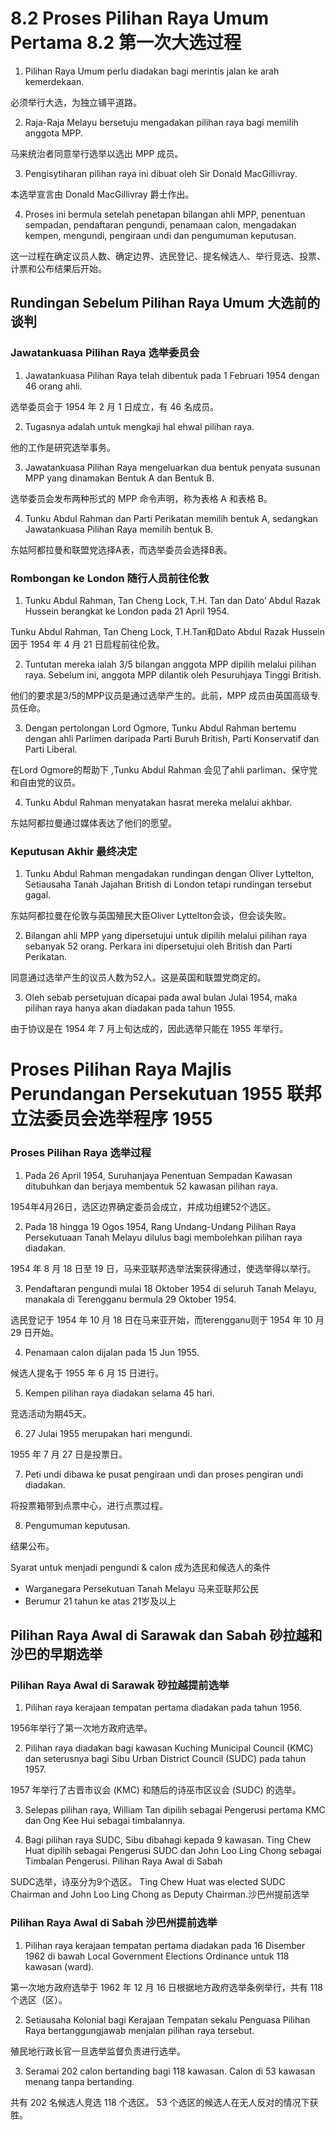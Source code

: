 # 8.2 Proses Pilihan Raya Umum Pertama 8.2 第一次大选过程
1. Pilihan Raya Umum perlu diadakan bagi merintis jalan ke arah kemerdekaan.

必须举行大选，为独立铺平道路。

2. Raja-Raja Melayu bersetuju mengadakan pilihan raya bagi memilih anggota MPP.

马来统治者同意举行选举以选出 MPP 成员。

3. Pengisytiharan pilihan raya ini dibuat oleh Sir Donald MacGillivray.

本选举宣言由 Donald MacGillivray 爵士作出。

4. Proses ini bermula setelah penetapan bilangan ahli MPP, penentuan sempadan, pendaftaran pengundi, penamaan calon, mengadakan kempen, mengundi, pengiraan undi dan pengumuman keputusan.

这一过程在确定议员人数、确定边界、选民登记、提名候选人、举行竞选、投票、计票和公布结果后开始。

## Rundingan Sebelum Pilihan Raya Umum 大选前的谈判
### Jawatankuasa Pilihan Raya 选举委员会
1. Jawatankuasa Pilihan Raya telah dibentuk pada 1 Februari 1954 dengan 46 orang ahli.

选举委员会于 1954 年 2 月 1 日成立，有 46 名成员。

2. Tugasnya adalah untuk mengkaji hal ehwal pilihan raya.

他的工作是研究选举事务。

3. Jawatankuasa Pilihan Raya mengeluarkan dua bentuk penyata susunan MPP yang dinamakan Bentuk A dan Bentuk B.

选举委员会发布两种形式的 MPP 命令声明，称为表格 A 和表格 B。

4. Tunku Abdul Rahman dan Parti Perikatan memilih bentuk A, sedangkan Jawatankuasa Pilihan Raya memilih bentuk B.

东姑阿都拉曼和联盟党选择A表，而选举委员会选择B表。

### Rombongan ke London 随行人员前往伦敦
1. Tunku Abdul Rahman, Tan Cheng Lock, T.H. Tan dan Dato’ Abdul Razak Hussein berangkat ke London pada 21 April 1954.

Tunku Abdul Rahman, Tan Cheng Lock, T.H.Tan和Dato Abdul Razak Hussein因于 1954 年 4 月 21 日启程前往伦敦。

2. Tuntutan mereka ialah 3/5 bilangan anggota MPP dipilih melalui pilihan raya. Sebelum ini, anggota MPP dilantik oleh Pesuruhjaya Tinggi British.

他们的要求是3/5的MPP议员是通过选举产生的。此前，MPP 成员由英国高级专员任命。

3. Dengan pertolongan Lord Ogmore, Tunku Abdul Rahman bertemu dengan ahli Parlimen daripada Parti Buruh British, Parti Konservatif dan Parti Liberal.

在Lord Ogmore的帮助下 ,Tunku Abdul Rahman 会见了ahli parliman、保守党和自由党的议员。

4. Tunku Abdul Rahman menyatakan hasrat mereka melalui akhbar. 

东姑阿都拉曼通过媒体表达了他们的愿望。

### Keputusan Akhir 最终决定
1. Tunku Abdul Rahman mengadakan rundingan dengan Oliver Lyttelton, Setiausaha Tanah Jajahan British di London tetapi rundingan tersebut gagal.

东姑阿都拉曼在伦敦与英国殖民大臣Oliver Lyttelton会谈，但会谈失败。

2. Bilangan ahli MPP yang dipersetujui untuk dipilih melalui pilihan raya sebanyak 52 orang. Perkara ini dipersetujui oleh British dan Parti Perikatan.

同意通过选举产生的议员人数为52人。这是英国和联盟党商定的。

3. Oleh sebab persetujuan dicapai pada awal bulan Julai 1954, maka pilihan raya hanya akan diadakan pada tahun 1955.

由于协议是在 1954 年 7 月上旬达成的，因此选举只能在 1955 年举行。

# Proses Pilihan Raya Majlis Perundangan Persekutuan 1955 联邦立法委员会选举程序 1955
### Proses Pilihan Raya 选举过程
1. Pada 26 April 1954, Suruhanjaya Penentuan Sempadan Kawasan ditubuhkan dan berjaya membentuk 52 kawasan pilihan raya.

1954年4月26日，选区边界确定委员会成立，并成功组建52个选区。

2. Pada 18 hingga 19 Ogos 1954, Rang Undang-Undang Pilihan Raya Persekutuaan Tanah Melayu dilulus bagi membolehkan pilihan raya diadakan.

1954 年 8 月 18 日至 19 日，马来亚联邦选举法案获得通过，使选举得以举行。

3. Pendaftaran pengundi mulai 18 Oktober 1954 di seluruh Tanah Melayu, manakala di Terengganu bermula 29 Oktober 1954.

选民登记于 1954 年 10 月 18 日在马来亚开始，而terengganu则于 1954 年 10 月 29 日开始。

4. Penamaan calon dijalan pada 15 Jun 1955.

候选人提名于 1955 年 6 月 15 日进行。

5. Kempen pilihan raya diadakan selama 45 hari.

竞选活动为期45天。

6. 27 Julai 1955 merupakan hari mengundi.

1955 年 7 月 27 日是投票日。

7. Peti undi dibawa ke pusat pengiraan undi dan proses pengiran undi diadakan.

将投票箱带到点票中心，进行点票过程。

8. Pengumuman keputusan.

结果公布。

Syarat untuk menjadi pengundi & calon 成为选民和候选人的条件
- Warganegara Persekutuan Tanah Melayu  马来亚联邦公民
- Berumur 21 tahun ke atas 21岁及以上
 
## Pilihan Raya Awal di Sarawak dan Sabah 砂拉越和沙巴的早期选举
### Pilihan Raya Awal di Sarawak 砂拉越提前选举
1. Pilihan raya kerajaan tempatan pertama diadakan pada tahun 1956.

1956年举行了第一次地方政府选举。

2. Pilihan raya diadakan bagi kawasan Kuching Municipal Council (KMC) dan seterusnya bagi Sibu Urban District Council (SUDC) pada tahun 1957.

1957 年举行了古晋市议会 (KMC) 和随后的诗巫市区议会 (SUDC) 的选举。

3. Selepas pilihan raya, William Tan dipilih sebagai Pengerusi pertama KMC dan Ong Kee Hui sebagai timbalannya.



4. Bagi pilihan raya SUDC, Sibu dibahagi kepada 9 kawasan. Ting Chew Huat dipilih sebagai Pengerusi SUDC dan John Loo Ling Chong sebagai Timbalan Pengerusi. Pilihan Raya Awal di Sabah

SUDC选举，诗巫分为9个选区。 Ting Chew Huat was elected SUDC Chairman and John Loo Ling Chong as Deputy Chairman.沙巴州提前选举

### Pilihan Raya Awal di Sabah 沙巴州提前选举

1. Pilihan raya kerajaan tempatan pertama diadakan pada 16 Disember 1962 di bawah Local Government Elections Ordinance untuk 118 kawasan (ward).

第一次地方政府选举于 1962 年 12 月 16 日根据地方政府选举条例举行，共有 118 个选区（区）。

2. Setiausaha Kolonial bagi Kerajaan Tempatan sekalu Penguasa Pilihan Raya bertanggungjawab menjalan pilihan raya tersebut.

殖民地行政长官一旦选举监督负责进行选举。

3. Seramai 202 calon bertanding bagi 118 kawasan. Calon di 53 kawasan menang tanpa bertanding.

共有 202 名候选人竞选 118 个选区。 53 个选区的候选人在无人反对的情况下获胜。